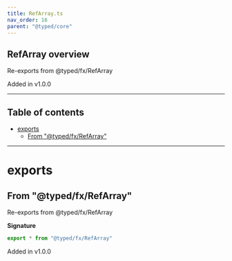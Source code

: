 ```yaml
---
title: RefArray.ts
nav_order: 16
parent: "@typed/core"
---
```


## RefArray overview

Re-exports from @typed/fx/RefArray

Added in v1.0.0

---

<h2 class="text-delta">Table of contents</h2>

- [exports](#exports)
  - [From "@typed/fx/RefArray"](#from-typedfxrefarray)

---

# exports

## From "@typed/fx/RefArray"

Re-exports from @typed/fx/RefArray

**Signature**

```ts
export * from "@typed/fx/RefArray"
```

Added in v1.0.0
